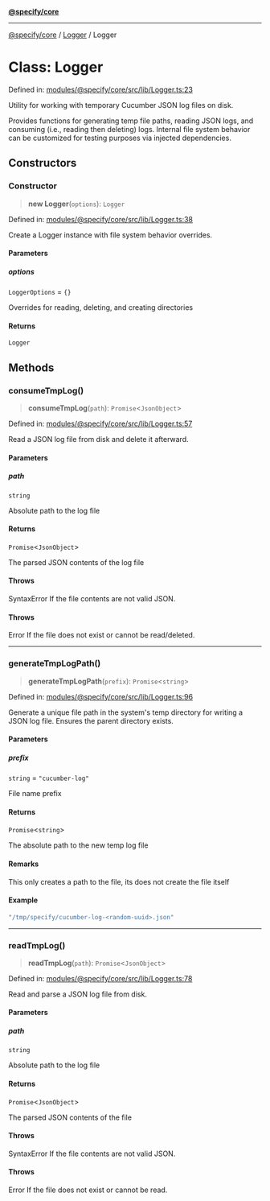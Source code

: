 [**@specify/core**](../../README.md)

***

[@specify/core](../../modules.md) / [Logger](../README.md) / Logger

# Class: Logger

Defined in: [modules/@specify/core/src/lib/Logger.ts:23](https://github.com/specify-bdd/specify-core/blob/0a7f6fafd35930be20c578f6e33aa9f389b32224/modules/@specify/core/src/lib/Logger.ts#L23)

Utility for working with temporary Cucumber JSON log files on disk.

Provides functions for generating temp file paths, reading JSON logs,
and consuming (i.e., reading then deleting) logs. Internal file system
behavior can be customized for testing purposes via injected dependencies.

## Constructors

### Constructor

> **new Logger**(`options`): `Logger`

Defined in: [modules/@specify/core/src/lib/Logger.ts:38](https://github.com/specify-bdd/specify-core/blob/0a7f6fafd35930be20c578f6e33aa9f389b32224/modules/@specify/core/src/lib/Logger.ts#L38)

Create a Logger instance with file system behavior overrides.

#### Parameters

##### options

`LoggerOptions` = `{}`

Overrides for reading, deleting, and creating directories

#### Returns

`Logger`

## Methods

### consumeTmpLog()

> **consumeTmpLog**(`path`): `Promise`\<`JsonObject`\>

Defined in: [modules/@specify/core/src/lib/Logger.ts:57](https://github.com/specify-bdd/specify-core/blob/0a7f6fafd35930be20c578f6e33aa9f389b32224/modules/@specify/core/src/lib/Logger.ts#L57)

Read a JSON log file from disk and delete it afterward.

#### Parameters

##### path

`string`

Absolute path to the log file

#### Returns

`Promise`\<`JsonObject`\>

The parsed JSON contents of the log file

#### Throws

SyntaxError
If the file contents are not valid JSON.

#### Throws

Error
If the file does not exist or cannot be read/deleted.

***

### generateTmpLogPath()

> **generateTmpLogPath**(`prefix`): `Promise`\<`string`\>

Defined in: [modules/@specify/core/src/lib/Logger.ts:96](https://github.com/specify-bdd/specify-core/blob/0a7f6fafd35930be20c578f6e33aa9f389b32224/modules/@specify/core/src/lib/Logger.ts#L96)

Generate a unique file path in the system's temp directory
for writing a JSON log file. Ensures the parent directory exists.

#### Parameters

##### prefix

`string` = `"cucumber-log"`

File name prefix

#### Returns

`Promise`\<`string`\>

The absolute path to the new temp log file

#### Remarks

This only creates a path to the file, its does not create the file itself

#### Example

```ts
"/tmp/specify/cucumber-log-<random-uuid>.json"
```

***

### readTmpLog()

> **readTmpLog**(`path`): `Promise`\<`JsonObject`\>

Defined in: [modules/@specify/core/src/lib/Logger.ts:78](https://github.com/specify-bdd/specify-core/blob/0a7f6fafd35930be20c578f6e33aa9f389b32224/modules/@specify/core/src/lib/Logger.ts#L78)

Read and parse a JSON log file from disk.

#### Parameters

##### path

`string`

Absolute path to the log file

#### Returns

`Promise`\<`JsonObject`\>

The parsed JSON contents of the file

#### Throws

SyntaxError
If the file contents are not valid JSON.

#### Throws

Error
If the file does not exist or cannot be read.
